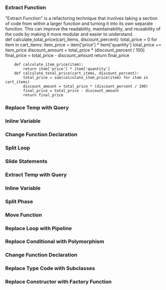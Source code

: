 ### Extract Function  
"Extract Function" is a refactoring technique that involves taking a section of code from within a larger function and turning it into its own separate function. This can improve the readability, maintainability, and reusability of the code by making it more modular and easier to understand.  
        def calculate_total_price(cart_items, discount_percent):
            total_price = 0
            for item in cart_items:
                item_price = item['price'] * item['quantity']
                total_price += item_price
            discount_amount = total_price * (discount_percent / 100)
            final_price = total_price - discount_amount
            return final_price
      
        def calculate_item_price(item):
            return item['price'] * item['quantity']
        def calculate_total_price(cart_items, discount_percent):
            total_price = sum(calculate_item_price(item) for item in cart_items)
            discount_amount = total_price * (discount_percent / 100)
            final_price = total_price - discount_amount
            return final_price

### Replace Temp with Query  

### Inline Variable  

### Change Function Declaration  

### Split Loop  

### Slide Statements  

### Extract Temp with Query  

### Inline Variable  

### Split Phase  

### Move Function  

### Replace Loop with Pipeline  

### Replace Conditional with Polymorphism  

### Change Function Declaration  

### Replace Type Code with Subclasses  

### Replace Constructor with Factory Function  
